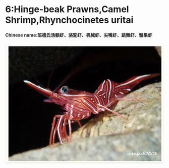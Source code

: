 # 6:Hinge-beak Prawns,Camel Shrimp,Rhynchocinetes uritai

#### Chinese name:班德氏活额虾、骆驼虾、机械虾、尖嘴虾、跳舞虾、糖果虾

![](../../.gitbook/assets/dancing-shrimp.jpg)

